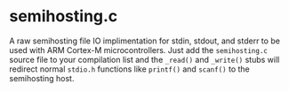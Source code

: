 # semihosting.c

A raw semihosting file IO implimentation for stdin, stdout, and stderr to be used with ARM Cortex-M microcontrollers. Just add the `semihosting.c` source file to your compilation list and the `_read()` and `_write()` stubs will redirect normal `stdio.h` functions like `printf()` and `scanf()` to the semihosting host.
